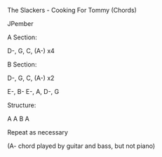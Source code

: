 The Slackers - Cooking For Tommy (Chords)


JPember


A Section:

D-, G, C, (A-)  x4


B Section:

D-, G, C, (A-)  x2

E-, B-
E-, A, D-, G


Structure:

A A B A

Repeat as necessary


(A- chord played by guitar and bass, but not piano)